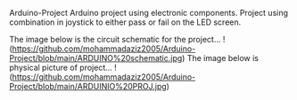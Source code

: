 Arduino-Project
Arduino project using electronic components. Project using combination in joystick to either pass or fail on the LED screen.

The image below is the circuit schematic for the project...
!(https://github.com/mohammadaziz2005/Arduino-Project/blob/main/ARDUINO%20schematic.jpg)
The image below is physical picture of project...
!(https://github.com/mohammadaziz2005/Arduino-Project/blob/main/ARDUINIO%20PROJ.jpg)
